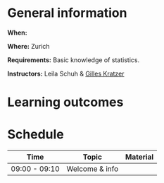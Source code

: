 
# General information

**When:** 

**Where:** Zurich

**Requirements:** Basic knowledge of statistics. 

**Instructors:** Leila Schuh & [Gilles Kratzer](https://gilleskratzer.netlify.com/)

# Learning outcomes

# Schedule

| Time         | Topic                          | Material|
|--------------|--------------------------------|---------|
| 09:00 - 09:10| Welcome & info                 | |